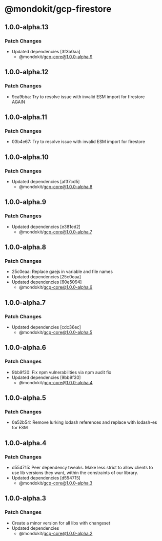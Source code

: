 # @mondokit/gcp-firestore

## 1.0.0-alpha.13

### Patch Changes

- Updated dependencies [3f3b0aa]
  - @mondokit/gcp-core@1.0.0-alpha.9

## 1.0.0-alpha.12

### Patch Changes

- 9ca9bba: Try to resolve issue with invalid ESM import for firestore AGAIN

## 1.0.0-alpha.11

### Patch Changes

- 03b4e67: Try to resolve issue with invalid ESM import for firestore

## 1.0.0-alpha.10

### Patch Changes

- Updated dependencies [af37cd5]
  - @mondokit/gcp-core@1.0.0-alpha.8

## 1.0.0-alpha.9

### Patch Changes

- Updated dependencies [e381ed2]
  - @mondokit/gcp-core@1.0.0-alpha.7

## 1.0.0-alpha.8

### Patch Changes

- 25c0eaa: Replace gaejs in variable and file names
- Updated dependencies [25c0eaa]
- Updated dependencies [60e5094]
  - @mondokit/gcp-core@1.0.0-alpha.6

## 1.0.0-alpha.7

### Patch Changes

- Updated dependencies [cdc36ec]
  - @mondokit/gcp-core@1.0.0-alpha.5

## 1.0.0-alpha.6

### Patch Changes

- 9bb9f30: Fix npm vulnerabilities via npm audit fix
- Updated dependencies [9bb9f30]
  - @mondokit/gcp-core@1.0.0-alpha.4

## 1.0.0-alpha.5

### Patch Changes

- 0a52b54: Remove lurking lodash references and replace with lodash-es for ESM

## 1.0.0-alpha.4

### Patch Changes

- d554715: Peer dependency tweaks. Make less strict to allow clients to use lib versions they want, within the constraints of our library.
- Updated dependencies [d554715]
  - @mondokit/gcp-core@1.0.0-alpha.3

## 1.0.0-alpha.3

### Patch Changes

- Create a minor version for all libs with changeset
- Updated dependencies
  - @mondokit/gcp-core@1.0.0-alpha.2
